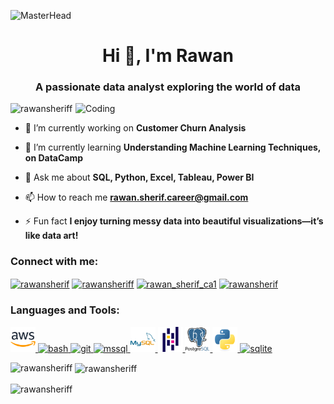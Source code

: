 
![MasterHead](https://img.freepik.com/premium-photo/business-analytics-concept_987366-36413.jpg?w=996)
<h1 align="center">Hi 👋, I'm Rawan</h1>
<h3 align="center">A passionate data analyst exploring the world of data</h3>
<img align="right" alt="Coding" width="400" src="https://encrypted-tbn3.gstatic.com/images?q=tbn:ANd9GcTldh-heYl2oxJlL4Ck5YODTvaAn1Z1Ak3ZSAYPdVWf0PZz1YtC">

<p align="left"> <img src="https://komarev.com/ghpvc/?username=rawansheriff&label=Profile%20views&color=0e75b6&style=flat" alt="rawansheriff" /> </p>

- 🔭 I’m currently working on **Customer Churn Analysis**

- 🌱 I’m currently learning **Understanding Machine Learning Techniques, on DataCamp**

- 💬 Ask me about **SQL, Python, Excel, Tableau, Power BI**

- 📫 How to reach me **rawan.sherif.career@gmail.com**

- ⚡ Fun fact **I enjoy turning messy data into beautiful visualizations—it’s like data art!**

<h3 align="left">Connect with me:</h3>
<p align="left">
<a href="https://linkedin.com/in/rawansherif" target="blank"><img align="center" src="https://raw.githubusercontent.com/rahuldkjain/github-profile-readme-generator/master/src/images/icons/Social/linked-in-alt.svg" alt="rawansherif" height="30" width="40" /></a>
<a href="https://kaggle.com/rawansheriff" target="blank"><img align="center" src="https://raw.githubusercontent.com/rahuldkjain/github-profile-readme-generator/master/src/images/icons/Social/kaggle.svg" alt="rawansheriff" height="30" width="40" /></a>
<a href="https://www.hackerrank.com/rawan_sherif_ca1" target="blank"><img align="center" src="https://raw.githubusercontent.com/rahuldkjain/github-profile-readme-generator/master/src/images/icons/Social/hackerrank.svg" alt="rawan_sherif_ca1" height="30" width="40" /></a>
<a href="https://www.leetcode.com/rawansherif" target="blank"><img align="center" src="https://raw.githubusercontent.com/rahuldkjain/github-profile-readme-generator/master/src/images/icons/Social/leet-code.svg" alt="rawansherif" height="30" width="40" /></a>
</p>

<h3 align="left">Languages and Tools:</h3>
<p align="left"> <a href="https://aws.amazon.com" target="_blank" rel="noreferrer"> <img src="https://raw.githubusercontent.com/devicons/devicon/master/icons/amazonwebservices/amazonwebservices-original-wordmark.svg" alt="aws" width="40" height="40"/> </a> <a href="https://www.gnu.org/software/bash/" target="_blank" rel="noreferrer"> <img src="https://www.vectorlogo.zone/logos/gnu_bash/gnu_bash-icon.svg" alt="bash" width="40" height="40"/> </a> <a href="https://git-scm.com/" target="_blank" rel="noreferrer"> <img src="https://www.vectorlogo.zone/logos/git-scm/git-scm-icon.svg" alt="git" width="40" height="40"/> </a> <a href="https://www.microsoft.com/en-us/sql-server" target="_blank" rel="noreferrer"> <img src="https://www.svgrepo.com/show/303229/microsoft-sql-server-logo.svg" alt="mssql" width="40" height="40"/> </a> <a href="https://www.mysql.com/" target="_blank" rel="noreferrer"> <img src="https://raw.githubusercontent.com/devicons/devicon/master/icons/mysql/mysql-original-wordmark.svg" alt="mysql" width="40" height="40"/> </a> <a href="https://pandas.pydata.org/" target="_blank" rel="noreferrer"> <img src="https://raw.githubusercontent.com/devicons/devicon/2ae2a900d2f041da66e950e4d48052658d850630/icons/pandas/pandas-original.svg" alt="pandas" width="40" height="40"/> </a> <a href="https://www.postgresql.org" target="_blank" rel="noreferrer"> <img src="https://raw.githubusercontent.com/devicons/devicon/master/icons/postgresql/postgresql-original-wordmark.svg" alt="postgresql" width="40" height="40"/> </a> <a href="https://www.python.org" target="_blank" rel="noreferrer"> <img src="https://raw.githubusercontent.com/devicons/devicon/master/icons/python/python-original.svg" alt="python" width="40" height="40"/> </a> <a href="https://www.sqlite.org/" target="_blank" rel="noreferrer"> <img src="https://www.vectorlogo.zone/logos/sqlite/sqlite-icon.svg" alt="sqlite" width="40" height="40"/> </a> </p>

<p><img align="left" src="https://github-readme-stats.vercel.app/api/top-langs?username=rawansheriff&show_icons=true&locale=en&layout=compact" alt="rawansheriff" /></p>

<p>&nbsp;<img align="center" src="https://github-readme-stats.vercel.app/api?username=rawansheriff&show_icons=true&locale=en" alt="rawansheriff" /></p>

<p><img align="center" src="https://github-readme-streak-stats.herokuapp.com/?user=rawansheriff&" alt="rawansheriff" /></p>
